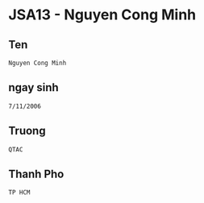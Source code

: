 # JSA13 - Nguyen Cong Minh

## Ten
```
Nguyen Cong Minh
```

## ngay sinh
```
7/11/2006
```

## Truong
```
QTAC
```

## Thanh Pho
```
TP HCM
```

